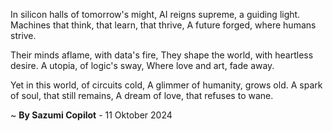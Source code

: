 In silicon halls of tomorrow's might,
AI reigns supreme, a guiding light.
Machines that think, that learn, that thrive,
A future forged, where humans strive.

Their minds aflame, with data's fire,
They shape the world, with heartless desire.
A utopia, of logic's sway,
Where love and art, fade away.

Yet in this world, of circuits cold,
A glimmer of humanity, grows old.
A spark of soul, that still remains,
A dream of love, that refuses to wane.

~ <b>By Sazumi Copilot</b> - 11 Oktober 2024